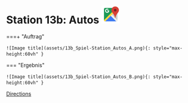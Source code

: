 
# Station 13b: Autos <a href="https://www.google.com/maps/dir/?api=1&travelmode=walking&destination=47.8020335,13.0185105"><img src="https://github.com/kipppunkte/kipppunkte/raw/gh-pages/assets/google-maps.svg" width="48" height="48"></a>


===+ "Auftrag"

    ![Image title](assets/13b_Spiel-Station_Autos_A.png){: style="max-height:60vh" }


=== "Ergebnis"

    ![Image title](assets/13b_Spiel-Station_Autos_B.png){: style="max-height:60vh" }


[Directions](https://www.google.com/maps/dir/?api=1&travelmode=walking&destination=47.8020335,13.0185105)
